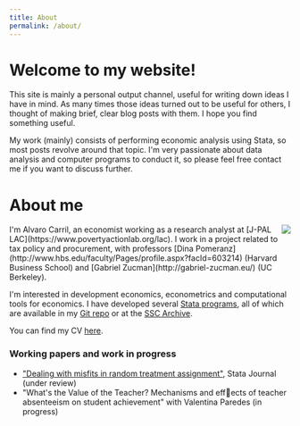 ```yaml
---
title: About
permalink: /about/
---
```


# Welcome to my website!

This site is mainly a personal output channel, useful for writing down ideas I have in mind. As many times those ideas turned out to be useful for others, I thought of making brief, clear blog posts with them. I hope you find something useful.

My work (mainly) consists of performing economic analysis using Stata, so most posts revolve around that topic. I'm very passionate about data analysis and computer programs to conduct it, so please feel free contact me if you want to discuss further.

# About me

<img style="float: right; margin-left:0px;" src="..\files\photo_cv.jpg">
I'm Alvaro Carril, an economist working as a research analyst at [J-PAL LAC](https://www.povertyactionlab.org/lac). I work in a project related to tax policy and procurement, with  professors [Dina Pomeranz](http://www.hbs.edu/faculty/Pages/profile.aspx?facId=603214) (Harvard Business School) and [Gabriel Zucman](http://gabriel-zucman.eu/) (UC Berkeley).

I'm interested in development economics, econometrics and computational tools for economics. I have developed several [Stata programs](/resources), all of which are available in my [Git repo](http://www.github.com/acarril) or at the [SSC Archive](https://ideas.repec.org/f/pca1141.html).

You can find my CV [here](https://www.dropbox.com/s/oow36pf0wyevnc4/CV_acarril.pdf?dl=0).

### Working papers and work in progress

- ["Dealing with misfits in random treatment assignment"](https://www.researchgate.net/publication/292091060_Dealing_with_misfits_in_random_treatment_assignment), Stata Journal (under review)
- "What's the Value of the Teacher? Mechanisms and effects of teacher absenteeism on
student achievement" with Valentina Paredes (in progress)
